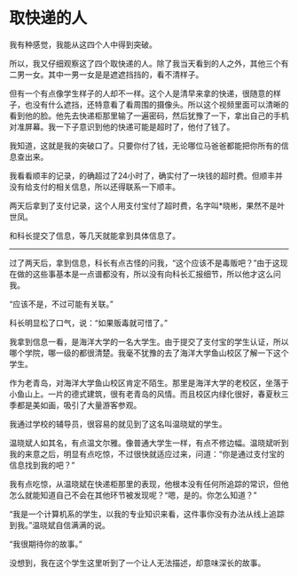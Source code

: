 # 取快递的人

我有种感觉，我能从这四个人中得到突破。

所以，我又仔细观察这了四个取快递的人。除了我当天看到的人之外，其他三个有二男一女。其中一男一女是是遮遮挡挡的，看不清样子。

但有一个有点像学生样子的人却不一样。这个人是清早来拿的快递，很随意的样子，也没有什么遮挡，还特意看了看周围的摄像头。所以这个视频里面可以清晰的看到他的脸。他先去快递柜那里输了一遍密码，然后犹豫了一下，拿出自己的手机对准屏幕。我一下子意识到他的快递可能是超时了，他付了钱了。

我知道，这就是我的突破口了。只要你付了钱，无论哪位马爸爸都能把你所有的信息查出来。

我看看顺丰的记录，的确超过了24小时了，确实付了一块钱的超时费。但顺丰并没有给支付的相关信息，所以还得联系一下顺丰。

两天后拿到了支付记录，这个人用支付宝付了超时费，名字叫\*晓彬，果然不是叶世凤。

和科长提交了信息，等几天就能拿到具体信息了。

----------------

过了两天后，拿到信息，科长有点古怪的问我，“这个应该不是毒贩吧？”由于这现在做的这些事基本是一点谱都没有，所以没有向科长汇报细节，所以他才这么问我。

“应该不是，不过可能有关联。”

科长明显松了口气，说：“如果贩毒就可惜了。”

我拿到信息一看，是海洋大学的一名大学生。由于提交了支付宝的学生认证，所以哪个学院，哪一级的都很清楚。我毫不犹豫的去了海洋大学鱼山校区了解一下这个学生。

作为老青岛，对海洋大学鱼山校区肯定不陌生。那里是海洋大学的老校区，坐落于小鱼山上。一片的德式建筑，很有老青岛的风情。而且校区内绿化很好，春夏秋三季都是美如画，吸引了大量游客参观。

我通过学校的辅导员，很容易的就见到了这名叫温晓斌的学生。

温晓斌人如其名，有点温文尔雅。像普通大学生一样，有点不修边幅。温晓斌听到我的来意之后，明显有点吃惊，不过很快就适应过来，问道：“你是通过支付宝的信息找到我的吧？”

我有点吃惊，从温晓斌在快递柜那里的表现，他根本没有任何所追踪的常识，但他怎么就能知道自己不会在其他环节被发现呢？“嗯，是的。你怎么知道？”

“我是一个计算机系的学生，以我的专业知识来看，这件事你没有办法从线上追踪到我。”温晓斌自信满满的说。

“我很期待你的故事。”

没想到，我在这个学生这里听到了一个让人无法描述，却意味深长的故事。

